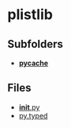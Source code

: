 # plistlib

## Subfolders

- [__pycache__](__pycache__)

## Files

- [__init__.py](__init__.py)
- [py.typed](py.typed)
